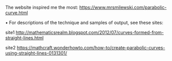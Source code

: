 The website inspired me the most: https://www.mrsmilewski.com/parabolic-curve.html

• For descriptions of the technique and samples of output, see these sites:

site1 http://mathematicsrealm.blogspot.com/2012/07/curves-formed-from-straight-lines.html

site2 https://mathcraft.wonderhowto.com/how-to/create-parabolic-curves-using-straight-lines-0131301/
